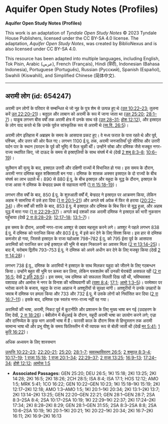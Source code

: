 # Aquifer Open Study Notes (Profiles)

**Aquifer Open Study Notes (Profiles)**

This work is an adaptation of *Tyndale Open Study Notes* © 2023 Tyndale House Publishers, licensed under the CC BY\-SA 4\.0 license. The adaptation, *Aquifer Open Study Notes*, was created by BiblioNexus and is also licensed under CC BY\-SA 4\.0\.

This resource has been adapted into multiple languages, including English, Tok Pisin, Arabic (عربي), French (Français), Hindi (हिंदी), Indonesian (Bahasa Indonesia), Portuguese (Português), Russian (Русский), Spanish (Español), Swahili (Kiswahili), and Simplified Chinese (简体中文).



--------------------------------

## अरामी लोग (id: 654247)

अरामी उन लोगों के परिवार से सम्बन्धित थे जो नूह के पुत्र शेम से उत्पन्न हुए थे ([उत 10:22–23](https://ref.ly/Gen10:22-Gen10:23); तुलना करें [उत 22:20–21](https://ref.ly/Gen22:20-Gen22:21))। बतूएल और लाबान को अरामी के रूप में जाना जाता था ([उत 25:20](https://ref.ly/Gen25:20); [28:1–7](https://ref.ly/Gen28:1-Gen28:7))। याकूब लगभग बीस वर्षों तक अरामी क्षेत्र में उनके साथ रहे ([उत 28–31](https://ref.ly/Gen28:1-Gen31:55); [होश 12:12](https://ref.ly/Hos12:12)), और इस्राएल के लोग याद करते थे कि उनके पूर्वज सांस्कृतिक रूप से अरामी थे ([व्य.वि. 26:5](https://ref.ly/Deut26:5))।

अरामी लोग इतिहास में अब्राहम के समय के आसपास प्रकट हुए। वे मध्य फरात के पास रहते थे और पूर्व, पश्चिम, और उत्तर की ओर फैल गए। लगभग 1100 ई.पू. तक, अरामी जनजातियाँ पूरे सीरिया और उत्तरी यर्दन पार के स्थान (यरदन के पूर्व की भूमि) में फैल चुकी थीं। उन्होंने सोबा और दमिश्क जैसे मजबूत नगर\-राज्य स्थापित किए, जो दाऊद के समय से इस्राएलियों के साथ संघर्ष में थे (देखें [2 शमू 8:3–8](https://ref.ly/2Sam8:3-2Sam8:8); [10:6–19](https://ref.ly/2Sam10:6-2Sam10:19))।

सुलैमान की मृत्यु के बाद, इस्राएल उत्तरी और दक्षिणी राज्यों में विभाजित हो गया। इस समय के दौरान, अरामी नगर दमिश्क बहुत शक्तिशाली बन गया। दमिश्क के शासक अक्सर इस्राएल के दो राज्यों के बीच संघर्ष का लाभ उठाते थे। 890 से 880 ई.पू. के बीच इस्राएल और यहूदा के युद्ध के दौरान, इस्राएल के राजा आसा ने दमिश्क के बेन्हदद प्रथम से सहायता मांगी ([1 रा 15:18–19](https://ref.ly/1Kgs15:18-1Kgs15:19))।

लगभग तीस वर्षों के बाद, 850 ई.पू. के शुरुआती वर्षों में, बेन्हदद ने इस्राएल पर आक्रमण किया, लेकिन अहाब ने सामरिया में उसे हरा दिया ([1 रा 20:1–21](https://ref.ly/1Kgs20:1-1Kgs20:21)) और अगले वर्ष अपेक में फिर से हराया ([20:22–34](https://ref.ly/1Kgs20:22-1Kgs20:34))। तीन वर्षों की शांति के बाद, 853 ई.पू. में इस्राएल और दमिश्क के बिच फिर से युद्ध हुआ, और अहाब युद्ध में मारा गया ([1 रा 22:29–37](https://ref.ly/1Kgs22:29-1Kgs22:37))। अगले कई दशकों तक अरामी दमिश्क ने इस्राएल को भारी नुकसान पहुँचाया (देखें [2 रा 8:28–29](https://ref.ly/2Kgs8:28-2Kgs8:29); [12:17–18](https://ref.ly/2Kgs12:17-2Kgs12:18); [13:1–7](https://ref.ly/2Kgs13:1-2Kgs13:7))।

इस समय के दौरान, अरामी नगर\-राज्य अश्शूर से दबाव महसूस करने लगे। अश्शूर ने पहले लगभग 838 ई.पू. में दमिश्क को पराजित किया और 803 ई.पू. में इसे कर देने के लिए विवश किया। इस हार से दमिश्क कमजोर हो गया, जिससे इस्राएल के राजा यहोआश 798–782 ई.पू. को 795 ईसा पूर्व के आसपास अरामियों को पराजित कर उन्हें इस्राएल की भूमि से बाहर निकालने का अवसर मिला ([2 रा 13:14–25](https://ref.ly/2Kgs13:14-2Kgs13:25))। बाद में, यरोबाम द्वितीय 793–753 ई.पू. ने दमिश्क को अपने अधीन कर देने के लिए मजबूर किया (देखें [2 रा 14:28](https://ref.ly/2Kgs14:28))।

लगभग 738 ई.पू., दमिश्क के अरामियों ने इस्राएल के साथ मिलकर यहूदा को जीतने के लिए गठबन्धन किया। उन्होंने बहुत सी भूमि पर कब्जा कर लिया, लेकिन यरूशलेम की उनकी घेराबंदी असफल रही ([2 रा 16:5](https://ref.ly/2Kgs16:5); देखें [2 इति 28:5](https://ref.ly/2Chr28:5))। इस समय, जब दमिश्क को सफलता मिलती दिख रही थी, भविष्यवक्ता यशायाह और आमोस ने नगर के विनाश की भविष्यवाणी की ([यशा 8:4](https://ref.ly/Isa8:4); [17:1](https://ref.ly/Isa17:1); [आमो 1:3–5](https://ref.ly/Amos1:3-Amos1:5))। परमेश्वर पर भरोसा करने के बजाय, यहूदा के राजा आहाज ने अश्शूरीयों से सुरक्षा मांगी। अश्शूरीयों ने उनके उपहारों के जवाब में दमिश्क पर हमला किया और 733 और 732 ई.पू. में उसके लोगों को निर्वासित कर दिया ([2 रा 16:7–11](https://ref.ly/2Kgs16:7-2Kgs16:11))। इसके बाद, दमिश्क एक स्वतंत्र नगर\-राज्य नहीं रह गया।

अरामियों की भाषा, अरामी, निकट पूर्व में कूटनीति और प्रशासन के लिए मुख्य भाषा बन गई (उदाहरण के लिए देखें, [2 रा 18:26](https://ref.ly/2Kgs18:26))। बेबीलोन में बँधुआई के दौरान, यहूदी अरामी भाषा का उपयोग करने लगे; एज्रा और दानिय्येल के कुछ भाग अरामी भाषा में हैं। फारसी काल के दौरान मिस्र से हिन्दुस्तान तक अरामी सामान्य भाषा थी और प्रभु यीशु के समय फिलिस्तीन में भी व्यापक रूप से बोली जाती थी (देखें [मर 5:41](https://ref.ly/Mark5:41); [1 कुरि 16:22](https://ref.ly/1Cor16:22))।

अधिक अध्ययन के लिए शास्त्रभाग

[उत्पत्ति 10:22–23](https://ref.ly/Gen10:22-Gen10:23); [22:20–21](https://ref.ly/Gen22:20-Gen22:21); [25:20](https://ref.ly/Gen25:20); [28:1–7](https://ref.ly/Gen28:1-Gen28:7); [व्यवस्थाविवरण 26:5](https://ref.ly/Deut26:5); [2 शमूएल 8:3–4](https://ref.ly/2Sam8:3-2Sam8:4); [10:17–19](https://ref.ly/2Sam10:17-2Sam10:19); [1 राजा 15:18](https://ref.ly/1Kgs15:18); [1 राजा 20:1–34](https://ref.ly/1Kgs20:1-1Kgs20:34); [22:29–37](https://ref.ly/1Kgs22:29-1Kgs22:37); [2 राजा 13:25](https://ref.ly/2Kgs13:25); [16:9–13](https://ref.ly/2Kgs16:9-2Kgs16:13); [17:24–34](https://ref.ly/2Kgs17:24-2Kgs17:34); [होशे 12:12](https://ref.ly/Hos12:12); [आमोस 1:5](https://ref.ly/Amos1:5)

* **Associated Passages:** GEN 25:20; DEU 26:5; 1KI 15:18; 2KI 13:25; 2KI 14:28; 2KI 16:5; 2KI 18:26; 2CH 28:5; ISA 8:4; ISA 17:1; HOS 12:12; AMO 1:5; MRK 5:41; 1CO 16:22; GEN 10:22–GEN 10:23; 1KI 15:18–1KI 15:19; 2KI 12:17–2KI 12:18; AMO 1:3–AMO 1:5; 1KI 20:1–1KI 20:34; 2KI 13:1–2KI 13:7; 2KI 13:14–2KI 13:25; GEN 22:20–GEN 22:21; GEN 28:1–GEN 28:7; 2SA 8:3–2SA 8:4; 2SA 10:17–2SA 10:19; 1KI 22:29–1KI 22:37; 2KI 17:24–2KI 17:34; 2KI 8:28–2KI 8:29; GEN 28:1–GEN 31:55; 2SA 8:3–2SA 8:8; 2SA 10:6–2SA 10:19; 1KI 20:1–1KI 20:21; 1KI 20:22–1KI 20:34; 2KI 16:7–2KI 16:11; 2KI 16:9–2KI 16:13


